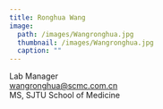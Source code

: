 ```yaml
---
title: Ronghua Wang
image: 
  path: /images/Wangronghua.jpg
  thumbnail: /images/Wangronghua.jpg
  caption: ""
---
```

Lab Manager  
wangronghua@scmc.com.cn  
MS, SJTU School of Medicine  